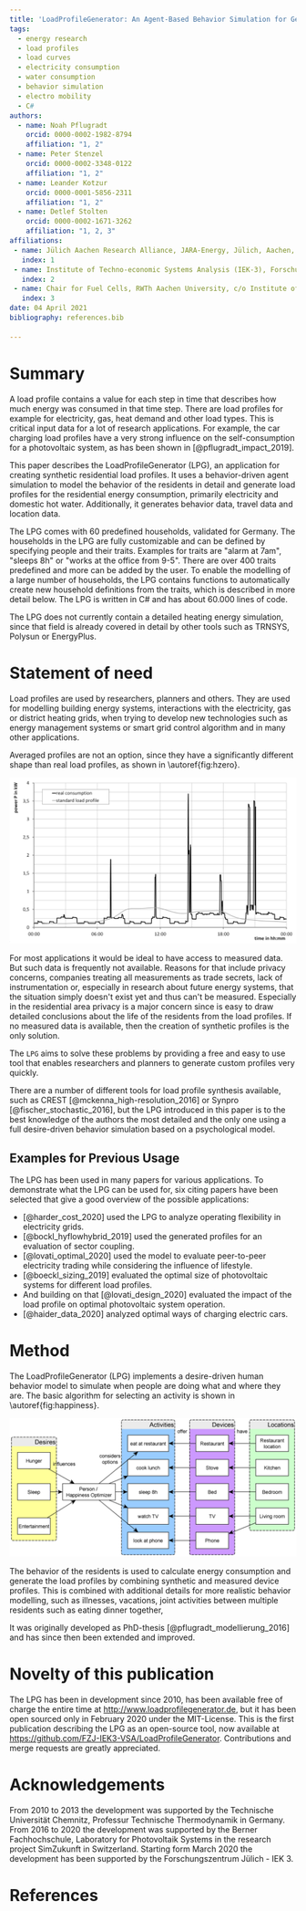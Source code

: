```yaml
---
title: 'LoadProfileGenerator: An Agent-Based Behavior Simulation for Generating Residential Load Profiles'
tags:
  - energy research
  - load profiles
  - load curves
  - electricity consumption
  - water consumption
  - behavior simulation
  - electro mobility
  - C#
authors:
  - name: Noah Pflugradt
    orcid: 0000-0002-1982-8794
    affiliation: "1, 2"
  - name: Peter Stenzel
    orcid: 0000-0002-3348-0122
    affiliation: "1, 2"
  - name: Leander Kotzur
    orcid: 0000-0001-5856-2311
    affiliation: "1, 2"
  - name: Detlef Stolten
    orcid: 0000-0002-1671-3262
    affiliation: "1, 2, 3"
affiliations:
 - name: Jülich Aachen Research Alliance, JARA-Energy, Jülich, Aachen, Germany
   index: 1
 - name: Institute of Techno-economic Systems Analysis (IEK-3), Forschungszentrum Jülich GmbH, Wilhelm-Johnen-Str., D-52428 Jülich, Germany
   index: 2
 - name: Chair for Fuel Cells, RWTh Aachen University, c/o Institute of Techno-economic Systems Analysis (IEK-3), Forschungszentrum Jülich GmbH, Wilhelm-Johnen-Str., D-52428 Jülich, Germany
   index: 3
date: 04 April 2021
bibliography: references.bib

---
```


# Summary

A load profile contains a value for each step in time that describes how much energy was consumed in that time step. There are load profiles for example for electricity, gas, heat demand and other load types.
This is critical input data for a lot of research applications. For example, the car charging load profiles have a very strong influence on the self-consumption
for a photovoltaic system, as has been shown in [@pflugradt_impact_2019]. 

This paper describes the LoadProfileGenerator (LPG), an application for creating synthetic residential load profiles. It uses a behavior-driven agent simulation 
to model the behavior of the residents in detail and generate load profiles for the residential energy consumption, primarily electricity and domestic hot water. 
Additionally, it generates behavior data, travel data and location data. 

The LPG comes with 60 predefined households, validated for Germany. The households in the LPG are fully customizable and can be defined 
by specifying people and their traits. Examples for traits are "alarm at 7am", "sleeps 8h" or "works at the office from 9-5". 
There are over 400 traits predefined and more can be added by the user. To enable the modelling of a large number of households, 
the LPG contains functions to automatically create new household definitions from the traits, which is described in more detail below. 
The LPG is written in C# and has about 60.000 lines of code. 

The LPG does not currently contain a detailed heating energy simulation, since that field is already covered in detail by other tools such as TRNSYS, Polysun or EnergyPlus.


# Statement of need

Load profiles are used by researchers, planners and others. They are used for modelling building energy systems, interactions with the electricity, gas or district heating grids, 
when trying to develop new technologies such as energy management systems or smart grid control algorithm and in many other applications.

Averaged profiles are not an option, since they have a significantly different shape than real load profiles, as shown in \autoref{fig:hzero}.

![Difference between the average over many households and measurements from a single household. The high peaks are from cooking. [@pflugradt_modellierung_2016] .\label{fig:hzero}](h0vsmeasurement.png)

For most applications it would be ideal to have access to measured data.  But such data is frequently not available. Reasons for that include
privacy concerns, companies treating all measurements as trade secrets, lack of instrumentation or, especially in research about future energy systems, 
that  the situation simply doesn't exist yet and thus can't be measured. Especially in the residential area privacy is a major concern since is easy to 
draw detailed conclusions about the life of the residents from the load profiles. If no measured data is available, then the creation of synthetic profiles is the only solution.  


The `LPG` aims to solve these problems by providing a free and easy to use tool that enables researchers and planners to generate custom profiles very quickly.

There are a number of different tools for load profile synthesis available, such as CREST [@mckenna_high-resolution_2016] or Synpro [@fischer_stochastic_2016], but the LPG introduced in this paper is to the best 
knowledge of the authors the most detailed and the only one using a full desire-driven behavior simulation based on a psychological model.



## Examples for Previous Usage

The LPG has been used in many papers for various applications. To demonstrate what the LPG can be used for, six citing papers have been selected that give a good overview of the possible applications:

- [@harder_cost_2020] used the LPG to analyze operating flexibility in electricity grids. 
- [@bockl_hyflowhybrid_2019] used the generated profiles for an evaluation of sector coupling.
- [@lovati_optimal_2020] used the model to evaluate peer-to-peer electricity trading while considering the influence of lifestyle.
- [@boeckl_sizing_2019] evaluated the optimal size of photovoltaic systems for different load profiles. 
- And building on that [@lovati_design_2020] evaluated the impact of the load profile on optimal photovoltaic system operation.
- [@haider_data_2020] analyzed optimal ways of charging electric cars.
  
# Method

The LoadProfileGenerator (LPG) implements a desire-driven human behavior model to simulate when people are doing what and where they are. 
The basic algorithm for selecting an activity is shown in \autoref{fig:happiness}.

![Basic idea behind the activity selection process.\label{fig:happiness}](lpg_happiness.png)

The behavior of the residents is used to calculate energy consumption and generate the load profiles by combining synthetic and measured device profiles. 
This is combined with additional details for more realistic behavior modelling, such as illnesses, vacations, joint activities between multiple residents such as eating dinner together, 

It was originally developed as PhD-thesis [@pflugradt_modellierung_2016] and has since then been extended and improved. 

# Novelty of this publication

The LPG has been in development since 2010, has been available free of charge the entire time at http://www.loadprofilegenerator.de, but it has been open sourced only
in February 2020 under the MIT-License. This is the first publication describing the LPG as an open-source tool, now available at https://github.com/FZJ-IEK3-VSA/LoadProfileGenerator. 
Contributions and merge requests are greatly appreciated.

# Acknowledgements

From 2010 to 2013 the development was supported by the Technische Universität Chemnitz, Professur Technische Thermodynamik in Germany.
From 2016 to 2020 the development was supported by the Berner Fachhochschule, Laboratory for Photovoltaik Systems in the research project SimZukunft in Switzerland.
Starting form March 2020 the development has been supported by the Forschungszentrum Jülich - IEK 3.

# References